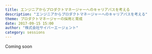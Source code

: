 ```yaml
---
title: エンジニアからプロダクトマネージャーへのキャリアパスを考える
description: "エンジニアからプロダクトマネージャーへのキャリアパスを考える"
theme: プロダクトマネージャーの採用と育成
date: 2017-09-15 15:00
author: "株式会社サイバーエージェント"
category: sessions
---
```

Coming soon
